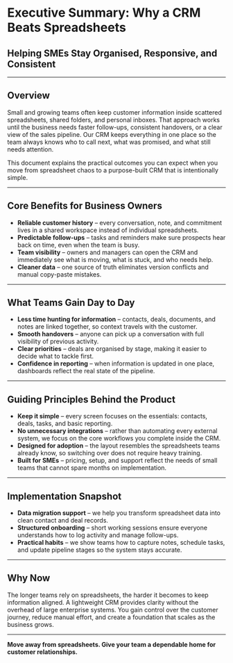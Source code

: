 # Executive Summary: Why a CRM Beats Spreadsheets

## Helping SMEs Stay Organised, Responsive, and Consistent

---

## Overview

Small and growing teams often keep customer information inside scattered spreadsheets, shared folders, and personal inboxes. That approach works until the business needs faster follow-ups, consistent handovers, or a clear view of the sales pipeline. Our CRM keeps everything in one place so the team always knows who to call next, what was promised, and what still needs attention.

This document explains the practical outcomes you can expect when you move from spreadsheet chaos to a purpose-built CRM that is intentionally simple.

---

## Core Benefits for Business Owners

- **Reliable customer history** – every conversation, note, and commitment lives in a shared workspace instead of individual spreadsheets.
- **Predictable follow-ups** – tasks and reminders make sure prospects hear back on time, even when the team is busy.
- **Team visibility** – owners and managers can open the CRM and immediately see what is moving, what is stuck, and who needs help.
- **Cleaner data** – one source of truth eliminates version conflicts and manual copy-paste mistakes.

---

## What Teams Gain Day to Day

- **Less time hunting for information** – contacts, deals, documents, and notes are linked together, so context travels with the customer.
- **Smooth handovers** – anyone can pick up a conversation with full visibility of previous activity.
- **Clear priorities** – deals are organised by stage, making it easier to decide what to tackle first.
- **Confidence in reporting** – when information is updated in one place, dashboards reflect the real state of the pipeline.

---

## Guiding Principles Behind the Product

- **Keep it simple** – every screen focuses on the essentials: contacts, deals, tasks, and basic reporting.
- **No unnecessary integrations** – rather than automating every external system, we focus on the core workflows you complete inside the CRM.
- **Designed for adoption** – the layout resembles the spreadsheets teams already know, so switching over does not require heavy training.
- **Built for SMEs** – pricing, setup, and support reflect the needs of small teams that cannot spare months on implementation.

---

## Implementation Snapshot

- **Data migration support** – we help you transform spreadsheet data into clean contact and deal records.
- **Structured onboarding** – short working sessions ensure everyone understands how to log activity and manage follow-ups.
- **Practical habits** – we show teams how to capture notes, schedule tasks, and update pipeline stages so the system stays accurate.

---

## Why Now

The longer teams rely on spreadsheets, the harder it becomes to keep information aligned. A lightweight CRM provides clarity without the overhead of large enterprise systems. You gain control over the customer journey, reduce manual effort, and create a foundation that scales as the business grows.

---

**Move away from spreadsheets. Give your team a dependable home for customer relationships.**
